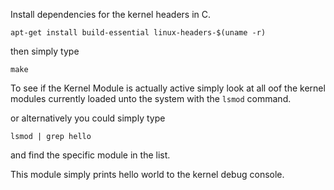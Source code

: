 Install dependencies for the kernel headers in C. 


```
apt-get install build-essential linux-headers-$(uname -r)
```


then simply type 
```
make
```

To see if the Kernel Module is actually active simply look at all oof the kernel modules currently loaded unto the system with the ```lsmod``` command. 

or alternatively you could simply type 

```
lsmod | grep hello
 ```

and find the specific module in the list. 

This module simply prints hello world to the kernel debug console. 

